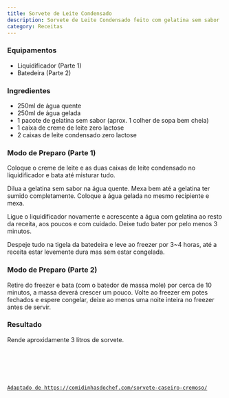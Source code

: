 ```yaml
---
title: Sorvete de Leite Condensado
description: Sorvete de Leite Condensado feito com gelatina sem sabor
category: Receitas
---
```


### Equipamentos

- Liquidificador (Parte 1)
- Batedeira (Parte 2)

### Ingredientes

* 250ml de água quente
* 250ml de água gelada
* 1 pacote de gelatina sem sabor (aprox. 1 colher de sopa bem cheia)
* 1 caixa de creme de leite zero lactose
* 2 caixas de leite condensado zero lactose

### Modo de Preparo (Parte 1)

Coloque o creme de leite e as duas caixas de leite condensado no liquidificador e bata até misturar tudo.

Dilua a gelatina sem sabor na água quente. Mexa bem até a gelatina ter sumido completamente. Coloque a água gelada no mesmo recipiente e mexa.

Ligue o liquidificador novamente e acrescente a água com gelatina ao resto da receita, aos poucos e com cuidado. Deixe tudo bater por pelo menos 3 minutos.

Despeje tudo na tigela da batedeira e leve ao freezer por 3~4 horas, até a receita estar levemente dura mas sem estar congelada.

### Modo de Preparo (Parte 2)

Retire do freezer e bata (com o batedor de massa mole) por cerca de 10 minutos, a massa deverá crescer um pouco. Volte ao freezer em potes fechados e espere congelar, deixe ao menos uma noite inteira no freezer antes de servir.

### Resultado

Rende aproxidamente 3 litros de sorvete.

<br />
<br />
<br />
<br />

[`Adaptado de https://comidinhasdochef.com/sorvete-caseiro-cremoso/`](https://comidinhasdochef.com/sorvete-caseiro-cremoso/)